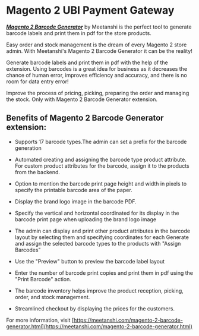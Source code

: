 # Magento 2 UBI Payment Gateway

***[Magento 2 Barcode Generator](https://meetanshi.com/magento-2-barcode-generator.html)*** by Meetanshi is the perfect tool to generate barcode labels and print them in pdf for the store products.

Easy order and stock management is the dream of every Magento 2 store admin. With Meetanshi's Magento 2 Barcode Generator it can be the reality!

Generate barcode labels and print them in pdf with the help of the extension. Using barcodes is a great idea for business as it decreases the chance of human error, improves efficiency and accuracy, and there is no room for data entry error!

Improve the process of pricing, picking, preparing the order and managing the stock. Only with Magento 2 Barcode Generator extension.

##  Benefits of Magento 2 Barcode Generator extension:

* Supports 17 barcode types.The admin can set a prefix for the barcode generation

* Automated creating and assigning the barcode type product attribute. For custom product attributes for the barcode, assign it to the products from the backend.

* Option to mention the barcode print page height and width in pixels to specify the printable barcode area of the paper.

* Display the brand logo image in the barcode PDF.

* Specify the vertical and horizontal coordinated for its display in the barcode print page when uploading the brand logo image

* The admin can display and print other product attributes in the barcode layout by selecting them and specifying coordinates for each
Generate and assign the selected barcode types to the products with "Assign Barcodes"

* Use the "Preview" button to preview the barcode label layout

* Enter the number of barcode print copies and print them in pdf using the "Print Barcode" action.

* The barcode inventory helps improve the product reception, picking, order, and stock management.

* Streamlined checkout by displaying the prices for the customers.

For more information, visit [https://meetanshi.com/magento-2-barcode-generator.html](https://meetanshi.com/magento-2-barcode-generator.html)



